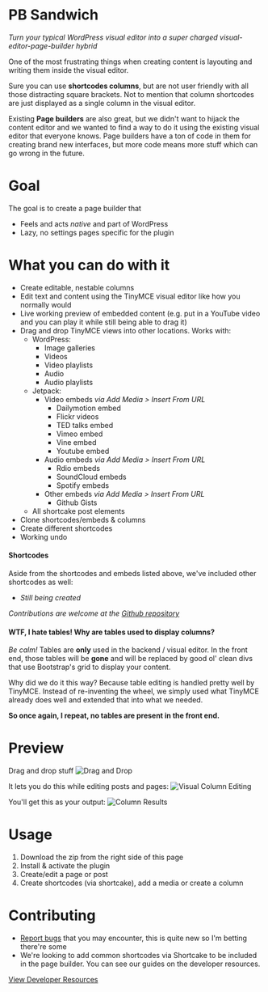 # PB Sandwich
*Turn your typical WordPress visual editor into a super charged visual-editor-page-builder hybrid*

One of the most frustrating things when creating content is layouting and writing them inside the visual editor.

Sure you can use **shortcodes columns**, but are not user friendly with all those distracting square brackets. Not to mention that column shortcodes are just displayed as a single column in the visual editor.

Existing **Page builders** are also great, but we didn't want to hijack the content editor and we wanted to find a way to do it using the existing visual editor that everyone knows. Page builders have a ton of code in them for creating brand new interfaces, but more code means more stuff which can go wrong in the future.

# Goal

The goal is to create a page builder that
* Feels and acts *native* and part of WordPress
* Lazy, no settings pages specific for the plugin

# What you can do with it

* Create editable, nestable columns
* Edit text and content using the TinyMCE visual editor like how you normally would
* Live working preview of embedded content (e.g. put in a YouTube video and you can play it while still being able to drag it)
* Drag and drop TinyMCE views into other locations. Works with:
	* WordPress:
		* Image galleries
		* Videos
		* Video playlists
		* Audio
		* Audio playlists
	* Jetpack:
	  	* Video embeds *via Add Media > Insert From URL*
			* Dailymotion embed
			* Flickr videos
			* TED talks embed
			* Vimeo embed
			* Vine embed
			* Youtube embed
		* Audio embeds *via Add Media > Insert From URL*
			* Rdio embeds
			* SoundCloud embeds
			* Spotify embeds
		* Other embeds *via Add Media > Insert From URL*
			* Github Gists
	* All shortcake post elements
* Clone shortcodes/embeds & columns
* Create different shortcodes
* Working undo

#### Shortcodes

Aside from the shortcodes and embeds listed above, we've included other shortcodes as well:

* *Still being created*

*Contributions are welcome at the [Github repository](https://github.com/gambitph/Page-Builder-Sandwich/)*

#### WTF, I hate tables! Why are tables used to display columns?

*Be calm!* Tables are **only** used in the backend / visual editor. In the front end, those tables will be **gone** and will be replaced by good ol' clean divs that use Bootstrap's grid to display your content.

Why did we do it this way? Because table editing is handled pretty well by TinyMCE. Instead of re-inventing the wheel, we simply used what TinyMCE already does well and extended that into what we needed.

**So once again, I repeat, no tables are present in the front end.**

# Preview

Drag and drop stuff
![Drag and Drop](https://raw.githubusercontent.com/gambitph/Page-Builder-Sandwich/master/preview/drag-and-drop.jpg)

It lets you do this while editing posts and pages:
![Visual Column Editing](https://raw.githubusercontent.com/gambitph/Page-Builder-Sandwich/master/preview/visual-editor.jpg)

You'll get this as your output:
![Column Results](https://raw.githubusercontent.com/gambitph/Page-Builder-Sandwich/master/preview/frontend.jpg)

# Usage

1. Download the zip from the right side of this page
2. Install & activate the plugin
3. Create/edit a page or post
4. Create shortcodes (via shortcake), add a media or create a column

# Contributing

* [Report bugs](https://github.com/gambitph/Page-Builder-Sandwich/issues) that you may encounter, this is quite new so I'm betting there're some
* We're looking to add common shortcodes via Shortcake to be included in the page builder. You can see our guides on the developer resources.

[View Developer Resources](https://github.com/gambitph/Page-Builder-Sandwich/wiki)